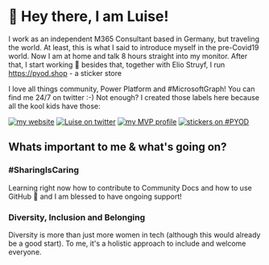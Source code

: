 # 👋 Hey there, I am Luise!

I work as an independent M365 Consultant based in Germany, but traveling the world. At least, this is what I said to introduce myself in the pre-Covid19 world. Now I am at home and talk 8 hours straight into my monitor. After that, I start working 🤣 besides that, together with Elio Struyf, I run https://pyod.shop - a sticker store

I love all things community, Power Platform and #MicrosoftGraph! You can find me 24/7 on twitter :-) Not enough? I created those labels here because all the kool kids have those: 

[![my website](https://img.shields.io/badge/%F0%9F%91%B8%20Luise%20Freese-M%20365%20Princess-red)](https://www.m365princess.com)
[![Luise on twitter](https://img.shields.io/badge/%40LuiseFreese-twitter-%231DA1F2)](https://www.twitter.com/LuiseFreese)
[![my MVP profile](https://img.shields.io/badge/%E2%AD%90-MVP-blue)](https://mvp.microsoft.com/en-us/PublicProfile/5003313?fullName=Luise%20Freese)
[![stickers on #PYOD](https://img.shields.io/badge/stickers-PimpYourOwnDevice.com-%2317A2B8)](https://www.pimpyourowndevice.com)

## Whats important to me & what's going on?

### #SharingIsCaring
Learning right now how to contribute to Community Docs and how to use GitHub 🙈 and I am blessed to have ongoing support! 

### Diversity, Inclusion and Belonging

Diversity is more than just more women in tech (although this would already be a good start). To me, it's a holistic approach to include and welcome everyone. 
